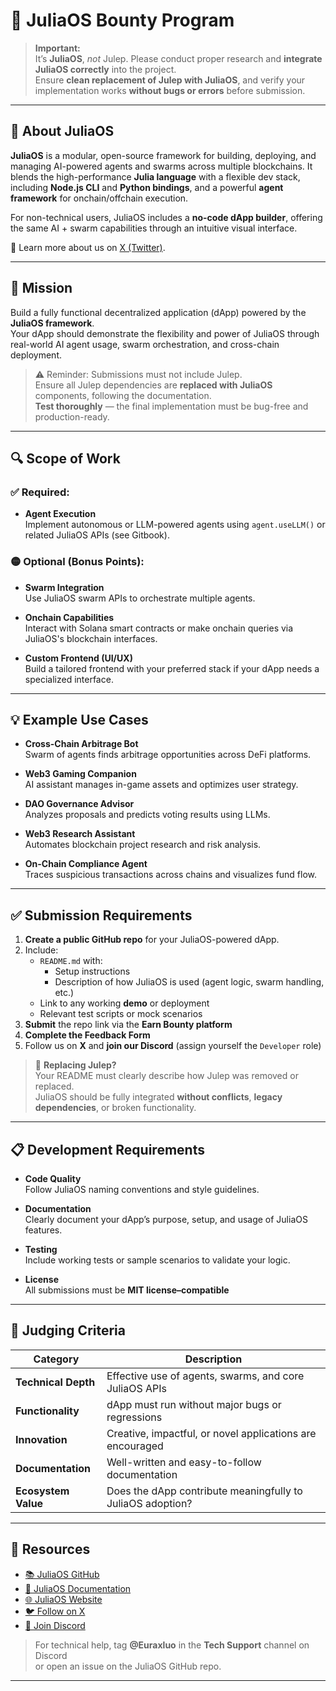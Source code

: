 # 🚀 JuliaOS Bounty Program

> **Important:**  
> It’s **JuliaOS**, *not* Julep. Please conduct proper research and **integrate JuliaOS correctly** into the project.  
> Ensure **clean replacement of Julep with JuliaOS**, and verify your implementation works **without bugs or errors** before submission.

---

## 🧠 About JuliaOS

**JuliaOS** is a modular, open-source framework for building, deploying, and managing AI-powered agents and swarms across multiple blockchains. It blends the high-performance **Julia language** with a flexible dev stack, including **Node.js CLI** and **Python bindings**, and a powerful **agent framework** for onchain/offchain execution.

For non-technical users, JuliaOS includes a **no-code dApp builder**, offering the same AI + swarm capabilities through an intuitive visual interface.

🔗 Learn more about us on [X (Twitter)](#).

---

## 🎯 Mission

Build a fully functional decentralized application (dApp) powered by the **JuliaOS framework**.  
Your dApp should demonstrate the flexibility and power of JuliaOS through real-world AI agent usage, swarm orchestration, and cross-chain deployment.

> ⚠️ Reminder: Submissions must not include Julep.  
> Ensure all Julep dependencies are **replaced with JuliaOS** components, following the documentation.  
> **Test thoroughly** — the final implementation must be bug-free and production-ready.

---

## 🔍 Scope of Work

### ✅ Required:
- **Agent Execution**  
  Implement autonomous or LLM-powered agents using `agent.useLLM()` or related JuliaOS APIs (see Gitbook).

### 🟡 Optional (Bonus Points):
- **Swarm Integration**  
  Use JuliaOS swarm APIs to orchestrate multiple agents.

- **Onchain Capabilities**  
  Interact with Solana smart contracts or make onchain queries via JuliaOS's blockchain interfaces.

- **Custom Frontend (UI/UX)**  
  Build a tailored frontend with your preferred stack if your dApp needs a specialized interface.

---

## 💡 Example Use Cases

- **Cross-Chain Arbitrage Bot**  
  Swarm of agents finds arbitrage opportunities across DeFi platforms.

- **Web3 Gaming Companion**  
  AI assistant manages in-game assets and optimizes user strategy.

- **DAO Governance Advisor**  
  Analyzes proposals and predicts voting results using LLMs.

- **Web3 Research Assistant**  
  Automates blockchain project research and risk analysis.

- **On-Chain Compliance Agent**  
  Traces suspicious transactions across chains and visualizes fund flow.

---

## ✅ Submission Requirements

1. **Create a public GitHub repo** for your JuliaOS-powered dApp.
2. Include:
   - `README.md` with:
     - Setup instructions
     - Description of how JuliaOS is used (agent logic, swarm handling, etc.)
   - Link to any working **demo** or deployment
   - Relevant test scripts or mock scenarios
3. **Submit** the repo link via the **Earn Bounty platform**
4. **Complete the Feedback Form**
5. Follow us on **X** and **join our Discord** (assign yourself the `Developer` role)

> 🔄 **Replacing Julep?**  
> Your README must clearly describe how Julep was removed or replaced.  
> JuliaOS should be fully integrated **without conflicts**, **legacy dependencies**, or broken functionality.

---

## 📋 Development Requirements

- **Code Quality**  
  Follow JuliaOS naming conventions and style guidelines.

- **Documentation**  
  Clearly document your dApp’s purpose, setup, and usage of JuliaOS features.

- **Testing**  
  Include working tests or sample scenarios to validate your logic.

- **License**  
  All submissions must be **MIT license–compatible**

---

## 🧪 Judging Criteria

| Category        | Description |
|-----------------|-------------|
| **Technical Depth** | Effective use of agents, swarms, and core JuliaOS APIs |
| **Functionality**   | dApp must run without major bugs or regressions |
| **Innovation**      | Creative, impactful, or novel applications are encouraged |
| **Documentation**   | Well-written and easy-to-follow documentation |
| **Ecosystem Value** | Does the dApp contribute meaningfully to JuliaOS adoption? |

---

## 🧰 Resources

- [📚 JuliaOS GitHub](#)  
- [📖 JuliaOS Documentation](#)  
- [🌐 JuliaOS Website](#)  
- [🐦 Follow on X](#)  
- [💬 Join Discord](#)

> For technical help, tag **@Euraxluo** in the **Tech Support** channel on Discord  
> or open an issue on the JuliaOS GitHub repo.

---